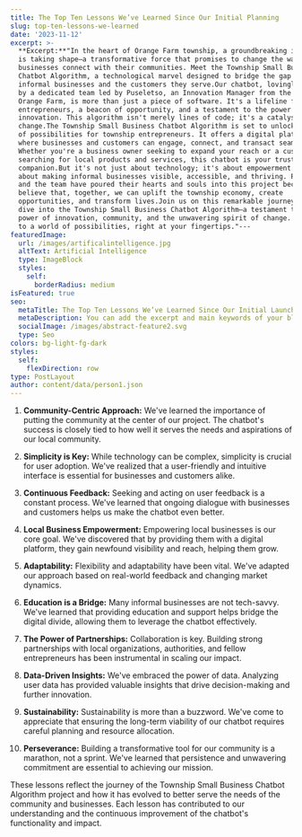 ```yaml
---
title: The Top Ten Lessons We’ve Learned Since Our Initial Planning
slug: top-ten-lessons-we-learned
date: '2023-11-12'
excerpt: >-
  **Excerpt:**"In the heart of Orange Farm township, a groundbreaking innovation
  is taking shape—a transformative force that promises to change the way local
  businesses connect with their communities. Meet the Township Small Business
  Chatbot Algorithm, a technological marvel designed to bridge the gap between
  informal businesses and the customers they serve.Our chatbot, lovingly crafted
  by a dedicated team led by Puseletso, an Innovation Manager from the heart of
  Orange Farm, is more than just a piece of software. It's a lifeline for local
  entrepreneurs, a beacon of opportunity, and a testament to the power of
  innovation. This algorithm isn't merely lines of code; it's a catalyst for
  change.The Township Small Business Chatbot Algorithm is set to unlock a world
  of possibilities for township entrepreneurs. It offers a digital platform
  where businesses and customers can engage, connect, and transact seamlessly.
  Whether you're a business owner seeking to expand your reach or a customer
  searching for local products and services, this chatbot is your trusted
  companion.But it's not just about technology; it's about empowerment. It's
  about making informal businesses visible, accessible, and thriving. Puseletso
  and the team have poured their hearts and souls into this project because they
  believe that, together, we can uplift the township economy, create
  opportunities, and transform lives.Join us on this remarkable journey as we
  dive into the Township Small Business Chatbot Algorithm—a testament to the
  power of innovation, community, and the unwavering spirit of change. Welcome
  to a world of possibilities, right at your fingertips."---
featuredImage:
  url: /images/artificalintelligence.jpg
  altText: Artificial Intelligence
  type: ImageBlock
  styles:
    self:
      borderRadius: medium
isFeatured: true
seo:
  metaTitle: The Top Ten Lessons We’ve Learned Since Our Initial Launch
  metaDescription: You can add the excerpt and main keywords of your blog post here.
  socialImage: /images/abstract-feature2.svg
  type: Seo
colors: bg-light-fg-dark
styles:
  self:
    flexDirection: row
type: PostLayout
author: content/data/person1.json
---
```



1.  **Community-Centric Approach:** We've learned the importance of putting the community at the center of our project. The chatbot's success is closely tied to how well it serves the needs and aspirations of our local community.

2.  **Simplicity is Key:** While technology can be complex, simplicity is crucial for user adoption. We've realized that a user-friendly and intuitive interface is essential for businesses and customers alike.

3.  **Continuous Feedback:** Seeking and acting on user feedback is a constant process. We've learned that ongoing dialogue with businesses and customers helps us make the chatbot even better.

4.  **Local Business Empowerment:** Empowering local businesses is our core goal. We've discovered that by providing them with a digital platform, they gain newfound visibility and reach, helping them grow.

5.  **Adaptability:** Flexibility and adaptability have been vital. We've adapted our approach based on real-world feedback and changing market dynamics.

6.  **Education is a Bridge:** Many informal businesses are not tech-savvy. We've learned that providing education and support helps bridge the digital divide, allowing them to leverage the chatbot effectively.

7.  **The Power of Partnerships:** Collaboration is key. Building strong partnerships with local organizations, authorities, and fellow entrepreneurs has been instrumental in scaling our impact.

8.  **Data-Driven Insights:** We've embraced the power of data. Analyzing user data has provided valuable insights that drive decision-making and further innovation.

9.  **Sustainability:** Sustainability is more than a buzzword. We've come to appreciate that ensuring the long-term viability of our chatbot requires careful planning and resource allocation.

10. **Perseverance:** Building a transformative tool for our community is a marathon, not a sprint. We've learned that persistence and unwavering commitment are essential to achieving our mission.

These lessons reflect the journey of the Township Small Business Chatbot Algorithm project and how it has evolved to better serve the needs of the community and businesses. Each lesson has contributed to our understanding and the continuous improvement of the chatbot's functionality and impact.
